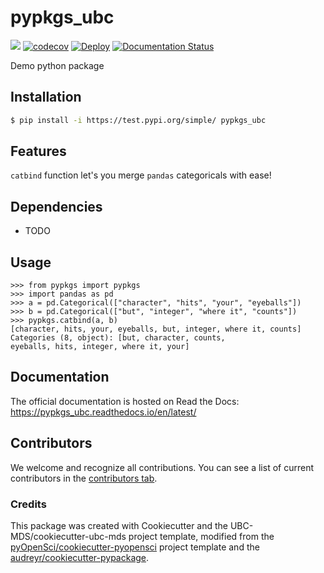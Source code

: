 # pypkgs_ubc 

![](https://github.com/UBC-MDS/pypkgs_ubc/workflows/build/badge.svg) [![codecov](https://codecov.io/gh/UBC-MDS/pypkgs_ubc/branch/main/graph/badge.svg)](https://codecov.io/gh/UBC-MDS/pypkgs_ubc) [![Deploy](https://github.com/UBC-MDS/pypkgs_ubc/actions/workflows/deploy.yml/badge.svg)](https://github.com/UBC-MDS/pypkgs_ubc/actions/workflows/deploy.yml) [![Documentation Status](https://readthedocs.org/projects/pypkgs_ubc/badge/?version=latest)](https://pypkgs_ubc.readthedocs.io/en/latest/?badge=latest)

Demo python package

## Installation

```bash
$ pip install -i https://test.pypi.org/simple/ pypkgs_ubc
```

## Features

`catbind` function let's you merge `pandas` categoricals with ease!

## Dependencies

- TODO

## Usage

```
>>> from pypkgs import pypkgs
>>> import pandas as pd
>>> a = pd.Categorical(["character", "hits", "your", "eyeballs"])
>>> b = pd.Categorical(["but", "integer", "where it", "counts"])
>>> pypkgs.catbind(a, b)
[character, hits, your, eyeballs, but, integer, where it, counts]
Categories (8, object): [but, character, counts,
eyeballs, hits, integer, where it, your]
```

## Documentation

The official documentation is hosted on Read the Docs: https://pypkgs_ubc.readthedocs.io/en/latest/

## Contributors

We welcome and recognize all contributions. You can see a list of current contributors in the [contributors tab](https://github.com/UBC-MDS/pypkgs_ubc/graphs/contributors).

### Credits

This package was created with Cookiecutter and the UBC-MDS/cookiecutter-ubc-mds project template, modified from the [pyOpenSci/cookiecutter-pyopensci](https://github.com/pyOpenSci/cookiecutter-pyopensci) project template and the [audreyr/cookiecutter-pypackage](https://github.com/audreyr/cookiecutter-pypackage).
